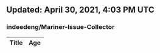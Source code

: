 ## Updated: April 30, 2021, 4:03 PM UTC


### indeedeng/Mariner-Issue-Collector
|**Title**|**Age**|
|:----|:----|